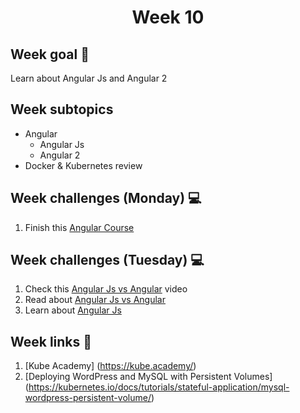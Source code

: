 <h1 align="center">Week 10</h1>

## Week goal 🏁

<p>Learn about Angular Js and Angular 2</p>

## Week subtopics

- Angular
  - Angular Js
  - Angular 2
- Docker & Kubernetes review

## Week challenges (Monday) 💻

1. Finish this [Angular Course](https://www.youtube.com/watch?v=3dHNOWTI7H8)

## Week challenges (Tuesday) 💻

1. Check this [Angular Js vs Angular](https://www.youtube.com/watch?v=OcnBk-D46eY) video
2. Read about [Angular Js vs Angular](https://massivepixel.io/blog/angular-vs-angularjs/)
3. Learn about [Angular Js](https://www.youtube.com/watch?v=i9MHigUZKEM)

## Week links 🔗

1. [Kube Academy] (https://kube.academy/)
2. [Deploying WordPress and MySQL with Persistent Volumes] (https://kubernetes.io/docs/tutorials/stateful-application/mysql-wordpress-persistent-volume/)
